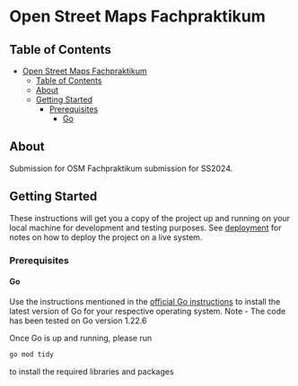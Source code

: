 # Open Street Maps Fachpraktikum

## Table of Contents

- [Open Street Maps Fachpraktikum](#open-street-maps-fachpraktikum)
  - [Table of Contents](#table-of-contents)
  - [About ](#about-)
  - [Getting Started ](#getting-started-)
    - [Prerequisites](#prerequisites)
      - [Go](#go)

## About <a name = "about"></a>

Submission for OSM Fachpraktikum submission for SS2024.

## Getting Started <a name = "getting_started"></a>

These instructions will get you a copy of the project up and running on your local machine for development and testing purposes. See [deployment](#deployment) for notes on how to deploy the project on a live system.

### Prerequisites

#### Go
Use the instructions mentioned in the [official Go instructions](https://go.dev/doc/install) to install the latest version of Go for your respective operating system.
Note - The code has been tested on Go version 1.22.6

Once Go is up and running, please run 
```bash
go mod tidy
```
to install the required libraries and packages